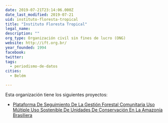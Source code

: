 ```yaml
---
date: 2019-07-21T23:14:06.000Z
date_last_modified: 2019-07-21
uid: instituto-floresta-tropical
title: "Instituto Floresta Tropical"
legal_name: 
description: ""
org_type: Organización civil sin fines de lucro (ONG)
website: http://ift.org.br/
year_founded: 1994
facebook: 
twitter: 
tags:
  - periodismo-de-datos
cities: 
  - Belém

---
```


Esta organización tiene los siguientes proyectos:

- [Plataforma De Seguimiento De La Gestión Forestal Comunitaria Uso Múltiple Uso Sostenible De Unidades De Conservación En La Amazonía Brasiliera](/proyectos/plataforma-de-seguimiento-de-la-gestion-forestal-comunitaria-uso-multiple-uso-sostenible-de-unidades-de-conservacion-en-la-amazonia-brasiliera)
